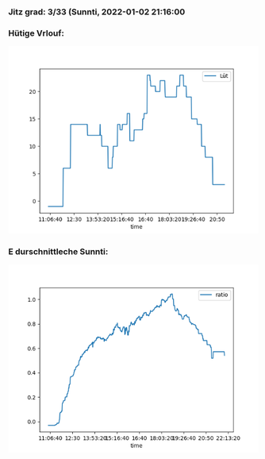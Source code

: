 ### Jitz grad: 3/33 (Sunnti, 2022-01-02 21:16:00

### Hütige Vrlouf:
![Graph](Today.png)

### E durschnittleche Sunnti:
![Graph](Sunnti.png)